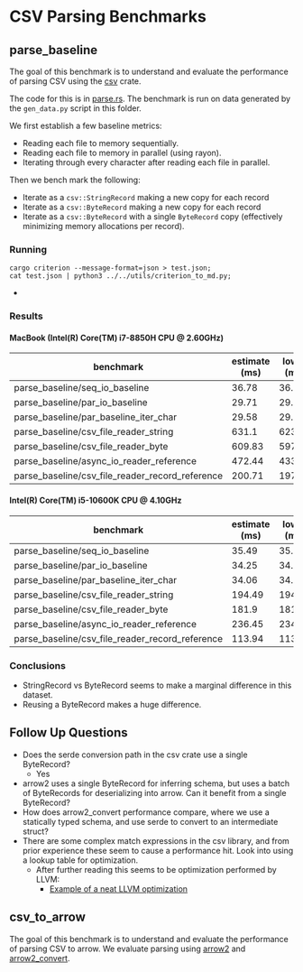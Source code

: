 # CSV Parsing Benchmarks

## parse_baseline

The goal of this benchmark is to understand and evaluate the performance of parsing CSV using the [csv](https://docs.rs/csv/latest/csv/) crate.

The code for this is in [parse.rs](./benches/parse.rs). The benchmark is run on data generated by the `gen_data.py` script in this folder.

We first establish a few baseline metrics:
- Reading each file to memory sequentially.
- Reading each file to memory in parallel (using rayon).
- Iterating through every character after reading each file in parallel.

Then we bench mark the following:

- Iterate as a `csv::StringRecord` making a new copy for each record
- Iterate as a `csv::ByteRecord` making a new copy for each record
- Iterate as a `csv::ByteRecord` with a single `ByteRecord` copy (effectively minimizing memory allocations per record).

### Running
```
cargo criterion --message-format=json > test.json;
cat test.json | python3 ../../utils/criterion_to_md.py;
```
- 
### Results

#### MacBook (Intel(R) Core(TM) i7-8850H CPU @ 2.60GHz)

|benchmark|estimate (ms) |lower (ms)|upper (ms)|
|---------|--------|-----|-----|
|parse_baseline/seq_io_baseline|36.78|36.55|37.06|
|parse_baseline/par_io_baseline|29.71|29.51|29.88|
|parse_baseline/par_baseline_iter_char|29.58|29.32|29.96|
|parse_baseline/csv_file_reader_string|631.1|623.7|637.7|
|parse_baseline/csv_file_reader_byte|609.83|597.26|625.39|
|parse_baseline/async_io_reader_reference|472.44|433.7|519.55|
|parse_baseline/csv_file_reader_record_reference|200.71|197.34|205.3|

#### Intel(R) Core(TM) i5-10600K CPU @ 4.10GHz

|benchmark|estimate (ms) |lower (ms)|upper (ms)|
|---------|--------|-----|-----|
|parse_baseline/seq_io_baseline|35.49|35.46|35.54|
|parse_baseline/par_io_baseline|34.25|34.22|34.33|
|parse_baseline/par_baseline_iter_char|34.06|34.05|34.09|
|parse_baseline/csv_file_reader_string|194.49|194.41|194.58|
|parse_baseline/csv_file_reader_byte|181.9|181.76|182.0|
|parse_baseline/async_io_reader_reference|236.45|234.96|238.05|
|parse_baseline/csv_file_reader_record_reference|113.94|113.82|114.09|
### Conclusions

- StringRecord vs ByteRecord seems to make a marginal difference in this dataset.
- Reusing a ByteRecord makes a huge difference.

## Follow Up Questions

- Does the serde conversion path in the csv crate use a single ByteRecord?
    - Yes
- arrow2 uses a single ByteRecord for inferring schema, but uses a batch of ByteRecords for deserializing into arrow. Can it benefit from a single ByteRecord?
- How does arrow2_convert performance compare, where we use a statically typed schema, and use serde to convert to an intermediate struct?
- There are some complex match expressions in the csv library, and from prior experience these seem to cause a performance hit. Look into using a lookup table for optimization.
    - After further reading this seems to be optimization performed by LLVM:
        - [Example of a neat LLVM optimization](https://www.reddit.com/r/rust/comments/31kras/are_match_statements_constanttime_operations/)

## csv_to_arrow

The goal of this benchmark is to understand and evaluate the performance of parsing CSV to arrow. We evaluate parsing using [arrow2](https://github.com/jorgecarleitao/arrow2) and [arrow2_convert](https://github.com/DataEngineeringLabs/arrow2-convert).
